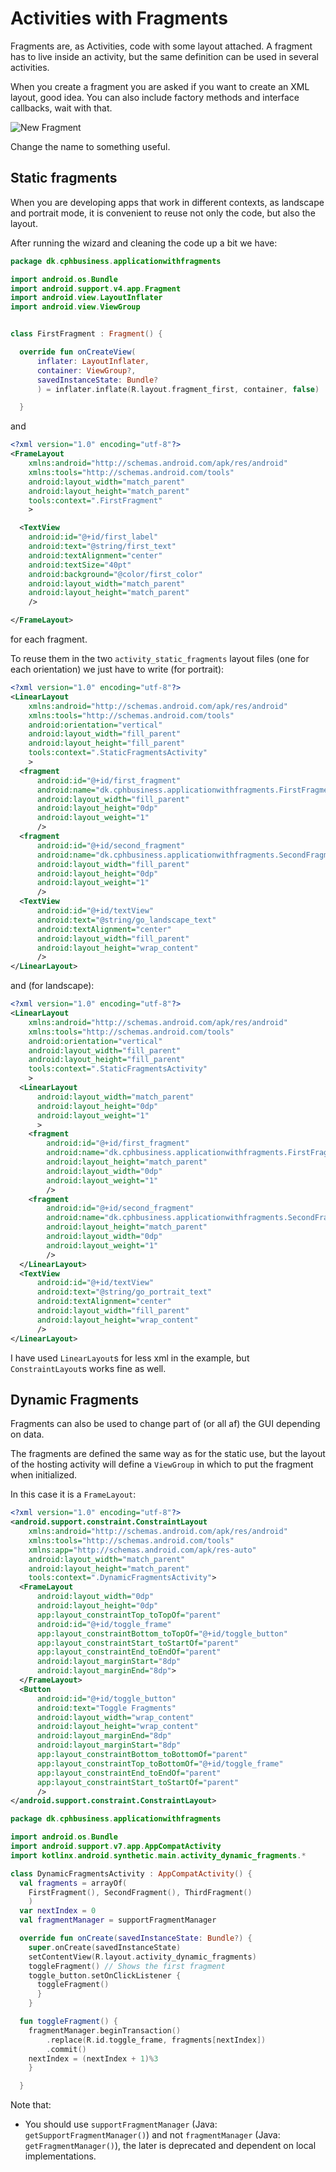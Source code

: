# Activities with Fragments

Fragments are, as Activities, code with some layout attached.
A fragment has to live inside an activity,
but the same definition can be used in several activities.

When you create a fragment you are asked if you want to create an XML layout,
good idea.
You can also include factory methods and interface callbacks,
wait with that.

![New Fragment](new-fragment.png)

Change the name to something useful.

## Static fragments

When you are developing apps
that work in different contexts,
as landscape and portrait mode,
it is convenient to reuse not only the code,
but also the layout.

After running the wizard and cleaning the code up a bit we have:

```kotlin
package dk.cphbusiness.applicationwithfragments

import android.os.Bundle
import android.support.v4.app.Fragment
import android.view.LayoutInflater
import android.view.ViewGroup


class FirstFragment : Fragment() {

  override fun onCreateView(
      inflater: LayoutInflater,
      container: ViewGroup?,
      savedInstanceState: Bundle?
      ) = inflater.inflate(R.layout.fragment_first, container, false)

  }
```

and

```xml
<?xml version="1.0" encoding="utf-8"?>
<FrameLayout
    xmlns:android="http://schemas.android.com/apk/res/android"
    xmlns:tools="http://schemas.android.com/tools"
    android:layout_width="match_parent"
    android:layout_height="match_parent"
    tools:context=".FirstFragment"
    >

  <TextView
    android:id="@+id/first_label"
    android:text="@string/first_text"
    android:textAlignment="center"
    android:textSize="40pt"
    android:background="@color/first_color"
    android:layout_width="match_parent"
    android:layout_height="match_parent"
    />

</FrameLayout>
```

for each fragment.

To reuse them in the two `activity_static_fragments` layout files
(one for each orientation)
we just have to write (for portrait):

```xml
<?xml version="1.0" encoding="utf-8"?>
<LinearLayout
    xmlns:android="http://schemas.android.com/apk/res/android"
    xmlns:tools="http://schemas.android.com/tools"
    android:orientation="vertical"
    android:layout_width="fill_parent"
    android:layout_height="fill_parent"
    tools:context=".StaticFragmentsActivity"
    >
  <fragment
      android:id="@+id/first_fragment"
      android:name="dk.cphbusiness.applicationwithfragments.FirstFragment"
      android:layout_width="fill_parent"
      android:layout_height="0dp"
      android:layout_weight="1"
      />
  <fragment
      android:id="@+id/second_fragment"
      android:name="dk.cphbusiness.applicationwithfragments.SecondFragment"
      android:layout_width="fill_parent"
      android:layout_height="0dp"
      android:layout_weight="1"
      />
  <TextView
      android:id="@+id/textView"
      android:text="@string/go_landscape_text"
      android:textAlignment="center"
      android:layout_width="fill_parent"
      android:layout_height="wrap_content"
      />
</LinearLayout>
```

and (for landscape):

```xml
<?xml version="1.0" encoding="utf-8"?>
<LinearLayout
    xmlns:android="http://schemas.android.com/apk/res/android"
    xmlns:tools="http://schemas.android.com/tools"
    android:orientation="vertical"
    android:layout_width="fill_parent"
    android:layout_height="fill_parent"
    tools:context=".StaticFragmentsActivity"
    >
  <LinearLayout
      android:layout_width="match_parent"
      android:layout_height="0dp"
      android:layout_weight="1"
      >
    <fragment
        android:id="@+id/first_fragment"
        android:name="dk.cphbusiness.applicationwithfragments.FirstFragment"
        android:layout_height="match_parent"
        android:layout_width="0dp"
        android:layout_weight="1"
        />
    <fragment
        android:id="@+id/second_fragment"
        android:name="dk.cphbusiness.applicationwithfragments.SecondFragment"
        android:layout_height="match_parent"
        android:layout_width="0dp"
        android:layout_weight="1"
        />
  </LinearLayout>
  <TextView
      android:id="@+id/textView"
      android:text="@string/go_portrait_text"
      android:textAlignment="center"
      android:layout_width="fill_parent"
      android:layout_height="wrap_content"
      />
</LinearLayout>
```

I have used `LinearLayout`s for less xml in the example,
but `ConstraintLayout`s works fine as well.

## Dynamic Fragments

Fragments can also be used to change part of (or all af) the GUI
depending on data.

The fragments are defined the same way as for the static use,
but the layout of the hosting activity will define a `ViewGroup`
in which to put the fragment when initialized.

In this case it is a `FrameLayout`:

```xml
<?xml version="1.0" encoding="utf-8"?>
<android.support.constraint.ConstraintLayout
    xmlns:android="http://schemas.android.com/apk/res/android"
    xmlns:tools="http://schemas.android.com/tools"
    xmlns:app="http://schemas.android.com/apk/res-auto"
    android:layout_width="match_parent"
    android:layout_height="match_parent"
    tools:context=".DynamicFragmentsActivity">
  <FrameLayout
      android:layout_width="0dp"
      android:layout_height="0dp"
      app:layout_constraintTop_toTopOf="parent"
      android:id="@+id/toggle_frame"
      app:layout_constraintBottom_toTopOf="@+id/toggle_button"
      app:layout_constraintStart_toStartOf="parent"
      app:layout_constraintEnd_toEndOf="parent"
      android:layout_marginStart="8dp"
      android:layout_marginEnd="8dp">
  </FrameLayout>
  <Button
      android:id="@+id/toggle_button"
      android:text="Toggle Fragments"
      android:layout_width="wrap_content"
      android:layout_height="wrap_content"
      android:layout_marginEnd="8dp"
      android:layout_marginStart="8dp"
      app:layout_constraintBottom_toBottomOf="parent"
      app:layout_constraintTop_toBottomOf="@+id/toggle_frame"
      app:layout_constraintEnd_toEndOf="parent"
      app:layout_constraintStart_toStartOf="parent"
      />
</android.support.constraint.ConstraintLayout>
```

```kotlin
package dk.cphbusiness.applicationwithfragments

import android.os.Bundle
import android.support.v7.app.AppCompatActivity
import kotlinx.android.synthetic.main.activity_dynamic_fragments.*

class DynamicFragmentsActivity : AppCompatActivity() {
  val fragments = arrayOf(
    FirstFragment(), SecondFragment(), ThirdFragment()
    )
  var nextIndex = 0
  val fragmentManager = supportFragmentManager

  override fun onCreate(savedInstanceState: Bundle?) {
    super.onCreate(savedInstanceState)
    setContentView(R.layout.activity_dynamic_fragments)
    toggleFragment() // Shows the first fragment
    toggle_button.setOnClickListener {
      toggleFragment()
      }
    }

  fun toggleFragment() {
    fragmentManager.beginTransaction()
        .replace(R.id.toggle_frame, fragments[nextIndex])
        .commit()
    nextIndex = (nextIndex + 1)%3
    }

  }
```

Note that:
* You should use `supportFragmentManager` (Java: `getSupportFragmentManager()`) and
  not `fragmentManager` (Java: `getFragmentManager()`),
  the later is deprecated and dependent on local implementations.
